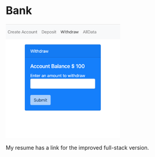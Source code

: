# Bank

<img src="pic4.png" width='300'/>

My resume has a link for the improved full-stack version.
